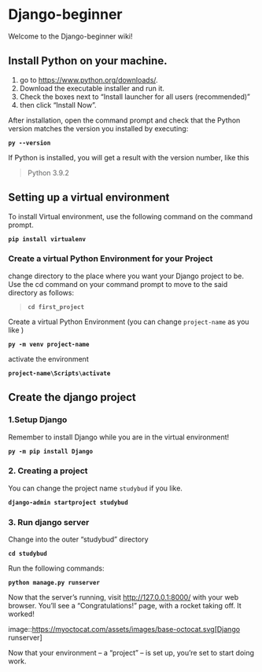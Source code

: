 # Django-beginner
Welcome to the Django-beginner wiki!

## Install Python on your machine.
1. go to https://www.python.org/downloads/. 
1. Download the executable installer and run it. 
1. Check the boxes next to “Install launcher for all users (recommended)” 
1. then click “Install Now”.

After installation, open the command prompt and check that the Python version matches the version you installed by executing:

**`py --version`**

If Python is installed, you will get a result with the version number, like this

> Python 3.9.2

## Setting up a virtual environment

To install Virtual environment, use the following command on the command prompt. 

**`pip install virtualenv`**

### Create a virtual Python Environment for your Project

change directory to the place where you want your Django project to be. Use the cd command on your command prompt to move to the said directory as follows:

> **`cd first_project`**

Create a virtual Python Environment (you can change `project-name` as you like )

**`py -m venv project-name`**

activate the environment

**`project-name\Scripts\activate`**

## Create the django project

### 1.Setup Django

Remember to install Django while you are in the virtual environment!

**`py -m pip install Django`**

### 2. Creating a project

You can change the project name `studybud` if you like.

**`django-admin startproject studybud`**

### 3. Run django server

Change into the outer “studybud” directory

**`cd studybud`**

Run the following commands:

**`python manage.py runserver`**

Now that the server’s running, 
visit http://127.0.0.1:8000/ with your web browser. You’ll see a “Congratulations!” page, with a rocket taking off. It worked!

image::https://myoctocat.com/assets/images/base-octocat.svg[Django runserver]

Now that your environment – a “project” – is set up, you’re set to start doing work.








